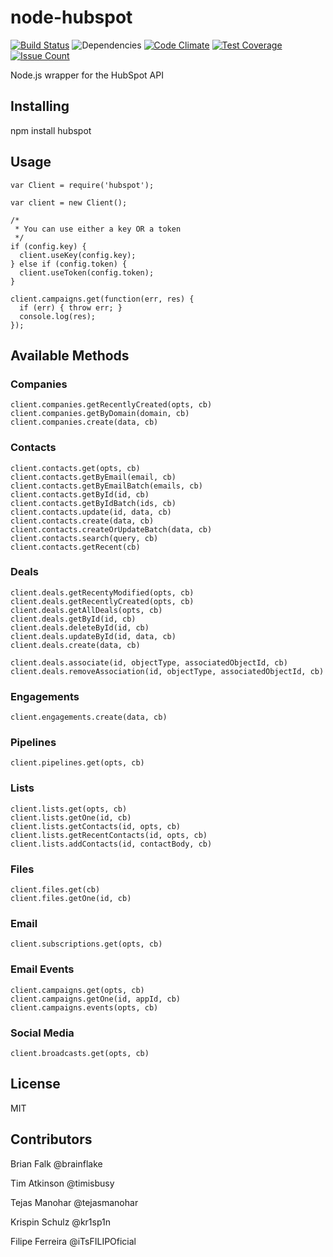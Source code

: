 # node-hubspot
[![Build Status](https://api.travis-ci.org/brainflake/node-hubspot.svg)](https://travis-ci.org/brainflake/node-hubspot)
![Dependencies](https://david-dm.org/brainflake/node-hubspot.svg)
[![Code Climate](https://codeclimate.com/github/brainflake/node-hubspot/badges/gpa.svg)](https://codeclimate.com/github/brainflake/node-hubspot)
[![Test Coverage](https://codeclimate.com/github/brainflake/node-hubspot/badges/coverage.svg)](https://codeclimate.com/github/brainflake/node-hubspot/coverage)
[![Issue Count](https://codeclimate.com/github/brainflake/node-hubspot/badges/issue_count.svg)](https://codeclimate.com/github/brainflake/node-hubspot)

Node.js wrapper for the HubSpot API

## Installing

npm install hubspot

## Usage

    var Client = require('hubspot');

    var client = new Client();

    /*
     * You can use either a key OR a token
     */
    if (config.key) {
      client.useKey(config.key);
    } else if (config.token) {
      client.useToken(config.token);
    }

    client.campaigns.get(function(err, res) {
      if (err) { throw err; }
      console.log(res);
    });

## Available Methods

### Companies

    client.companies.getRecentlyCreated(opts, cb)
    client.companies.getByDomain(domain, cb)
    client.companies.create(data, cb)

### Contacts

    client.contacts.get(opts, cb)
    client.contacts.getByEmail(email, cb)
    client.contacts.getByEmailBatch(emails, cb)
    client.contacts.getById(id, cb)
    client.contacts.getByIdBatch(ids, cb)
    client.contacts.update(id, data, cb)
    client.contacts.create(data, cb)
    client.contacts.createOrUpdateBatch(data, cb)
    client.contacts.search(query, cb)
    client.contacts.getRecent(cb)

### Deals

    client.deals.getRecentyModified(opts, cb)
    client.deals.getRecentlyCreated(opts, cb)
    client.deals.getAllDeals(opts, cb)
    client.deals.getById(id, cb)
    client.deals.deleteById(id, cb)
    client.deals.updateById(id, data, cb)
    client.deals.create(data, cb)

    client.deals.associate(id, objectType, associatedObjectId, cb)
    client.deals.removeAssociation(id, objectType, associatedObjectId, cb)

### Engagements

    client.engagements.create(data, cb)

### Pipelines

    client.pipelines.get(opts, cb)

### Lists

    client.lists.get(opts, cb)
    client.lists.getOne(id, cb)
    client.lists.getContacts(id, opts, cb)
    client.lists.getRecentContacts(id, opts, cb)
    client.lists.addContacts(id, contactBody, cb)

### Files

    client.files.get(cb)
    client.files.getOne(id, cb)

### Email

    client.subscriptions.get(opts, cb)

### Email Events

    client.campaigns.get(opts, cb)
    client.campaigns.getOne(id, appId, cb)
    client.campaigns.events(opts, cb)

### Social Media

    client.broadcasts.get(opts, cb)

## License

MIT

## Contributors

Brian Falk @brainflake

Tim Atkinson @timisbusy

Tejas Manohar @tejasmanohar

Krispin Schulz @kr1sp1n

Filipe Ferreira @iTsFILIPOficial
